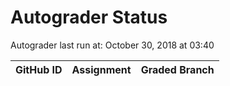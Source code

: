 # Autograder Status
Autograder last run at: October 30, 2018 at 03:40

| GitHub ID | Assignment | Graded Branch |
|-----------|------------|---------------|

